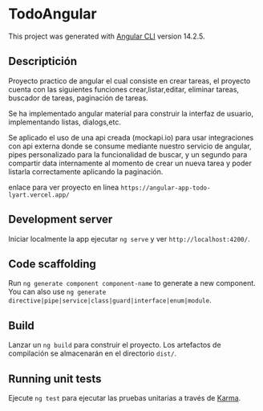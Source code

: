 # TodoAngular

This project was generated with [Angular CLI](https://github.com/angular/angular-cli) version 14.2.5.

## Descriptición
Proyecto practico de angular el cual consiste en crear tareas, el proyecto cuenta con las siguientes funciones crear,listar,editar, eliminar tareas, buscador de tareas, paginación de tareas.

Se ha implementado angular material para construir la interfaz de usuario, implementando listas, dialogs,etc.

Se aplicado el uso de una api creada (mockapi.io) para usar integraciones con api externa donde se consume mediante nuestro servicio de angular, pipes personalizado para la funcionalidad de buscar, y un segundo para compartir data internamente al momento de crear un nueva tarea y poder listarla correctamente aplicando la paginación.

enlace para ver proyecto en linea `https://angular-app-todo-lyart.vercel.app/`


## Development server

Iniciar localmente la app ejecutar `ng serve` y ver `http://localhost:4200/`. 

## Code scaffolding

Run `ng generate component component-name` to generate a new component. You can also use `ng generate directive|pipe|service|class|guard|interface|enum|module`.

## Build

Lanzar un `ng build` para construir el proyecto. Los artefactos de compilación se almacenarán en el directorio `dist/`.

## Running unit tests

Ejecute `ng test` para ejecutar las pruebas unitarias a través de [Karma](https://karma-runner.github.io).


